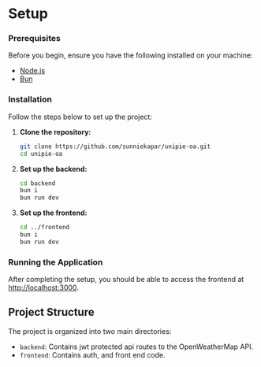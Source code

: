 # Setup

### Prerequisites

Before you begin, ensure you have the following installed on your machine:

- [Node.js](https://nodejs.org/)
- [Bun](https://bun.sh/)

### Installation

Follow the steps below to set up the project:

1. **Clone the repository:**

   ```sh
   git clone https://github.com/sunniekapar/unipie-oa.git
   cd unipie-oa
   ```

2. **Set up the backend:**

   ```sh
   cd backend
   bun i
   bun run dev
   ```

3. **Set up the frontend:**
   ```sh
   cd ../frontend
   bun i
   bun run dev
   ```

### Running the Application

After completing the setup, you should be able to access the frontend at [http://localhost:3000](http://localhost:3000).

## Project Structure

The project is organized into two main directories:

- `backend`: Contains jwt protected api routes to the OpenWeatherMap API.
- `frontend`: Contains auth, and front end code.

